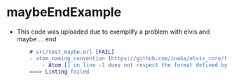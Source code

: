 # maybeEndExample

- This code was uploaded due to exemplify a problem with elvis and maybe ... end

    ```erlang
        # src/test_maybe.erl [FAIL]
        - atom_naming_convention (https://github.com/inaka/elvis_core/tree/main/doc_rules/elvis_style/atom_naming_convention.md)
            - Atom [] on line -1 does not respect the format defined by the regular expression '"^[a-z]([a-zA-Z0-9@]*_?)*(_SUITE)?$"'.
        ===> Linting failed
    ```
